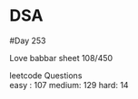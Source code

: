 # DSA

#Day 253

Love babbar sheet
    108/450
    
leetcode Questions   
easy : 107
medium: 129
hard: 14


